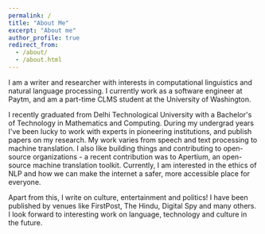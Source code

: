 ```yaml
---
permalink: /
title: "About Me"
excerpt: "About me"
author_profile: true
redirect_from: 
  - /about/
  - /about.html
---
```


I am a writer and researcher with interests in computational linguistics and natural language processing. I currently work as a software engineer at Paytm, and am a part-time CLMS student at the University of Washington.

I recently graduated from Delhi Technological University with a Bachelor's of Technology in Mathematics and Computing. During my undergrad years I've been lucky to work with experts in pioneering institutions, and publish papers on my research. My work varies from speech and text processing to machine translation. I also like building things and contributing to open-source organizations - a recent contribution was to Apertium, an open-source machine translation toolkit. Currently, I am interested in the ethics of NLP and how we can make the internet a safer, more accessible place for everyone.

Apart from this, I write on culture, entertainment and politics! I have been published by venues like FirstPost, The Hindu, Digital Spy and many others. I look forward to interesting work on language, technology and culture in the future.
